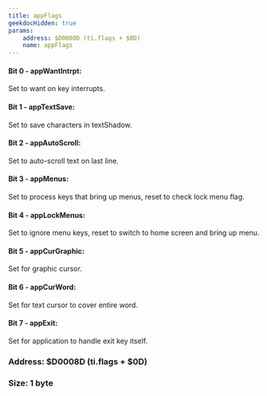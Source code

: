 ```yaml
---
title: appFlags
geekdocHidden: true
params:
    address: $D0008D (ti.flags + $0D)
    name: appFlags
---
```


#### Bit 0 - appWantIntrpt:
Set to want on key interrupts.

#### Bit 1 - appTextSave:
Set to save characters in textShadow.

#### Bit 2 - appAutoScroll:
Set to auto-scroll text on last line.

#### Bit 3 - appMenus:
Set to process keys that bring up menus, reset to check lock menu flag.

#### Bit 4 - appLockMenus:
Set to ignore menu keys, reset to switch to home screen and bring up menu.

#### Bit 5 - appCurGraphic:
Set for graphic cursor.

#### Bit 6 - appCurWord:
Set for text cursor to cover entire word.

#### Bit 7 - appExit:
Set for application to handle exit key itself.

### Address: $D0008D (ti.flags + $0D)

### Size: 1 byte
